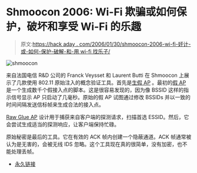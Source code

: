 # Shmoocon 2006: Wi-Fi 欺骗或如何保护，破坏和享受 Wi-Fi 的乐趣

> 原文:[https://hack aday . com/2006/01/30/shmoocon-2006-wi-fi-奸计-或-如何-保护-破解-和-用 wi-fi 找乐子/](https://hackaday.com/2006/01/30/shmoocon-2006-wi-fi-trickery-or-how-to-secure-break-and-have-fun-with-wi-fi/)

![shmoocon](../Images/88236af7f00f1ab3e122a4bb8c568266.png)

来自法国电信 R&D 公司的 Franck Veysset 和 Laurent Butti 在 Shmoocon 上展示了几款使用 802.11 原始注入的概念验证工具。首先是[生假 AP](http://rfakeap.tuxfamily.org/#Raw_Fake_AP) 。最初的[假 AP](http://www.blackalchemy.to/project/fakeap/) 是一个生成数千个假接入点的脚本。这是很容易发现的，因为像 BSSID 这样的指示信号显示 AP 只启动了几毫秒。原始的假 AP 试图通过修改 BSSIDs 并以一致的时间间隔发送信标帧来生成合法的接入点。

[Raw Glue AP](http://rfakeap.tuxfamily.org/#Raw_Glue_AP) 设计用于捕获来自客户端的探测请求，扫描首选 ESSID。然后，它会尝试生成适当的探测响应，让客户端保持忙碌。

原始秘密是最后的工具。它在有效的 ACK 帧内创建一个隐蔽通道。ACK 帧通常被认为是无害的，会被无线 IDS 忽略。这个工具现在真的很简单，没有加密，也不能处理丢帧。

*   [永久链接](http://rfakeap.tuxfamily.org/)